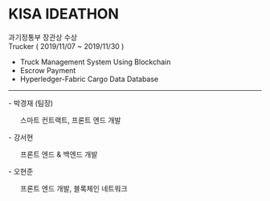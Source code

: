 # KISA IDEATHON
과기정통부 장관상 수상 <br>
Trucker ( 2019/11/07 ~ 2019/11/30 )
 - Truck Management System Using Blockchain
 - Escrow Payment
 - Hyperledger-Fabric Cargo Data Database
<hr>
- 박경재 (팀장)
<ol> 스마트 컨트랙트, 프론트 엔드 개발</ol>
- 강서현 
<ol> 프론트 엔드 & 백엔드 개발</ol>
- 오현준
<ol>프론트 엔드 개발, 블록체인 네트워크</ol>
